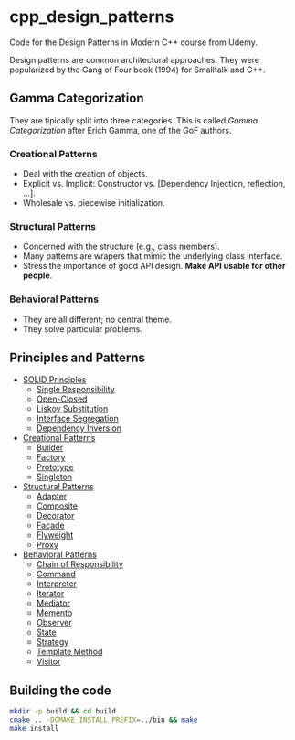 # cpp_design_patterns

Code for the Design Patterns in Modern C++ course from Udemy.

Design patterns are common architectural approaches. They were popularized by the Gang of Four book (1994) for Smalltalk and C++.

## Gamma Categorization

They are tipically split into three categories. This is called *Gamma Categorization* after Erich Gamma, one of the GoF authors.

### Creational Patterns

- Deal with the creation of objects.
- Explicit vs. Implicit: Constructor vs. [Dependency Injection, reflection, ...].
- Wholesale vs. piecewise initialization.

### Structural Patterns

- Concerned with the structure (e.g., class members).
- Many patterns are wrapers that mimic the underlying class interface.
- Stress the importance of godd API design. **Make API usable for other people**.

### Behavioral Patterns

- They are all different; no central theme.
- They solve particular problems.

## Principles and Patterns

+ [SOLID Principles](./SOLID/README.md)
  - [Single Responsibility](./SOLID/README.md#single-responsibility)
  - [Open-Closed](./SOLID/README.md#open-closed)
  - [Liskov Substitution](./SOLID/README.md#liskov-substitution)
  - [Interface Segregation](./SOLID/README.md#interface-segregation)
  - [Dependency Inversion](./SOLID/README.md#dependency-inversion)
+ [Creational Patterns](./Creational/README.md)
  - [Builder](./Creational/README.md#builder)
  - [Factory](./Creational/README.md#factory)
  - [Prototype](./Creational/README.md#prototype)
  - [Singleton](./Creational/README.md#singleton)
+ [Structural Patterns](./Structural/README.md)
  - [Adapter](./Structural/README.md#adapter)
  - [Composite](./Structural/README.md#composite)
  - [Decorator](./Structural/README.md#decorator)
  - [Façade](./Structural/README.md#façade)
  - [Flyweight](./Structural/README.md#flyweight)
  - [Proxy](./Structural/README.md#proxy)
+ [Behavioral Patterns](./Behavioral/README.md)
  - [Chain of Responsibility](./Behavioral/README.md#chain-of-responsibility)
  - [Command](./Behavioral/README.md#command)
  - [Interpreter](./Behavioral/README.md#interpreter)
  - [Iterator](./Behavioral/README.md#iterator)
  - [Mediator](./Behavioral/README.md#mediator)
  - [Memento](./Behavioral/README.md#memento)
  - [Observer](./Behavioral/README.md#observer)
  - [State](./Behavioral/README.md#state)
  - [Strategy](./Behavioral/README.md#strategy)
  - [Template Method](./Behavioral/README.md#template-method)
  - [Visitor](./Behavioral/README.md#visitor)
  
## Building the code

```bash
mkdir -p build && cd build
cmake .. -DCMAKE_INSTALL_PREFIX=../bin && make
make install
```
